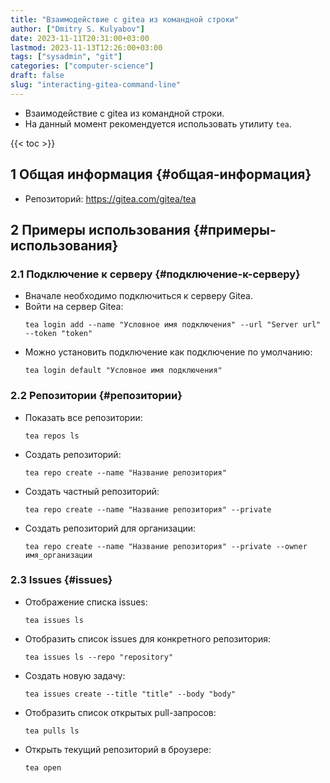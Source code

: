 ```yaml
---
title: "Взаимодействие с gitea из командной строки"
author: ["Dmitry S. Kulyabov"]
date: 2023-11-11T20:31:00+03:00
lastmod: 2023-11-13T12:26:00+03:00
tags: ["sysadmin", "git"]
categories: ["computer-science"]
draft: false
slug: "interacting-gitea-command-line"
---
```


-   Взаимодействие с gitea из командной строки.
-   На данный момент рекомендуется использовать утилиту `tea`.

<!--more-->

{{< toc >}}


## <span class="section-num">1</span> Общая информация {#общая-информация}

-   Репозиторий: <https://gitea.com/gitea/tea>


## <span class="section-num">2</span> Примеры использования {#примеры-использования}


### <span class="section-num">2.1</span> Подключение к серверу {#подключение-к-серверу}

-   Вначале необходимо подключиться к серверу Gitea.
-   Войти на сервер Gitea:
    ```shell
    tea login add --name "Условное имя подключения" --url "Server url" --token "token"
    ```
-   Можно установить подключение как подключение по умолчанию:
    ```shell
    tea login default "Условное имя подключения"
    ```


### <span class="section-num">2.2</span> Репозитории {#репозитории}

-   Показать все репозитории:
    ```shell
    tea repos ls
    ```
-   Создать репозиторий:
    ```shell
    tea repo create --name "Название репозитория"
    ```
-   Создать частный репозиторий:
    ```shell
    tea repo create --name "Название репозитория" --private
    ```
-   Создать репозиторий для организации:
    ```shell
    tea repo create --name "Название репозитория" --private --owner имя_организации
    ```


### <span class="section-num">2.3</span> Issues {#issues}

-   Отображение списка issues:
    ```shell
    tea issues ls
    ```

-   Отобразить список issues для конкретного репозитория:
    ```shell
    tea issues ls --repo "repository"
    ```

-   Создать новую задачу:
    ```shell
    tea issues create --title "title" --body "body"
    ```

-   Отобразить список открытых pull-запросов:
    ```shell
    tea pulls ls
    ```

-   Открыть текущий репозиторий в броузере:
    ```shell
    tea open
    ```
